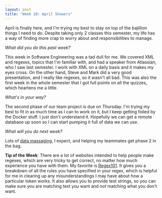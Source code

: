 ```yaml
---
layout: post
title: "Week 10: April Showers"
---
```


April is finally here, and I'm trying my best to stay on top of the bajillion things I need to do. Despite taking only 2 classes this semester, my life has a way of finding more crap to worry about and responsibilities to manage.

*What did you do this past week?*

This week in Software Engineering was a tad dull for me. We covered XML and regexes, topics that I'm familiar with, and had a speaker from Atlassian, who I saw last semester. I work with XML on a daily basis and it makes my eyes cross. On the other hand, Steve and Mark did a very good presentation, and I really like regexes, so it wasn't all bad. This was also the first week in the whole semester that I got full points on all the quizzes, which heartens me a little.

*What's in your way?*

The second phase of our team project is due on Thursday. I'm trying my best to fit in as much time as I can to work on it, but I keep getting foiled by the Docker stuff. I just don't understand it. Hopefully we can get a remote database up soon so I can start pumping it full of data we can use.

*What will you do next week?*

Lots of [data massaging](http://www.netlingo.com/word/massage-the-data.php), I expect, and helping my teammates get phase 2 in the bag.

**Tip of the Week**: There are a lot of websites intended to help people make regexes, which are very tricky to get correct, no matter how much experience you have with them. My favorite is [Regex101](https://regex101.com/). It gives you a breakdown of all the rules you have specified in your regex, which is helpful for me in clearing up any misunderstandings I may have about how a particular token works. It also allows you to provide test strings, so you can make sure you are matching text you want and *not* matching what you don't want.
